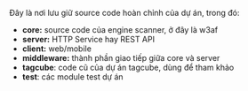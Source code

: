 Đây là nơi lưu giữ source code hoàn chỉnh của dự án, trong đó:
- **core:** source code của engine scanner, ở đây là w3af
- **server:** HTTP Service hay REST API
- **client:** web/mobile
- **middleware:** thành phần giao tiếp giữa core và server
- **tagcube**: code cũ của dự án tagcube, dùng để tham khảo
- **test**: các module test dự án
